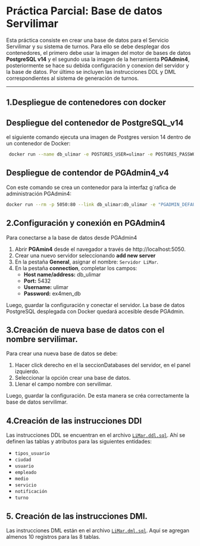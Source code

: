 # Práctica Parcial: Base de datos Servilimar 

Esta práctica consiste en crear una base de datos para el Servicio Servilimar y su sistema de turnos.
Para ello se debe desplegar dos contenedores, el primero debe usar la imagen del motor de bases de datos **PostgreSQL v14** 
y el segundo usa la imagen de la herramienta **PGAdmin4**, posteriormente se hace su debida configuración y conexion del servidor y la
base de datos. Por último se incluyen las instrucciones DDL y DML correspondientes al sistema de generación de turnos.

---

## 1.Despliegue de contenedores con docker

## Despliegue del contenedor de PostgreSQL_v14
el siguiente comando ejecuta una imagen de Postgres version 14 dentro de un contenedor de Docker:

```bash 
 docker run --name db_ulimar -e POSTGRES_USER=ulimar -e POSTGRES_PASSWORD=ex4men_db -p 5432:5432 postgres:14
```
## Despliegue de contendor de PGAdmin4_v4

Con este comando se crea un contenedor para la interfaz g´rafica de administración PGAdmin4:

```bash 
docker run --rm -p 5050:80 --link db_ulimar:db_ulimar -e "PGADMIN_DEFAULT_EMAIL=usuario@servilimar.com" -e "PGADMIN_DEFAULT_PASSWORD=limar#123" -d dpage/pgadmin4
```

## 2.Configuración y conexión en PGAdmin4

Para conectarse a la base de datos desde PGAdmin4

1. Abrir **PGAmin4** desde el navegador a través de http://localhost:5050.
2. Crear una nuevo servidor seleccionando **add new server**
3. En la pestaña **General**, asignar el nombre: `Servidor LiMar`.
4. En la pestaña **connection**, completar los campos:
    - **Host name/address:** db_ulimar
    - **Port:** 5432
    - **Username:** ulimar
    - **Password:** ex4men_db

Luego, guardar la configuración y conectar el servidor.
La base de datos PostgreSQL desplegada con Docker quedará accesible desde PGAdmin.

## 3.Creación de nueva base de datos con el nombre servilimar.

Para crear una nueva base de datos se debe:

1. Hacer click derecho en el la seccionDatabases del servidor, en el panel izquierdo.
2. Seleccionar la opción crear una base de datos.
3. Llenar el campo nombre con servilimar.

Luego, guardar la configuración.
De esta manera se créa correctamente la base de datos servilimar.
## 4.Creación de las instrucciones DDl

Las instrucciones DDL se encuentran en el archivo [`LiMar.ddl.sql`](./src/DDL/LiMar.ddl.sql).
Ahí se definen las tablas y atributos para las siguientes entidades:

- `tipos_usuario`
- `ciudad`
- `usuario`
- `empleado`
- `medio`
- `servicio`
- `notificación`
- `turno`


## 5. Creación de las instrucciones DMl.

Las instrucciones DML están en el archivo [`LiMar.dml.sql`](./src/DML/LiMar.dml.sql).
Aquí se agregan almenos 10 registros para las 8 tablas. 

